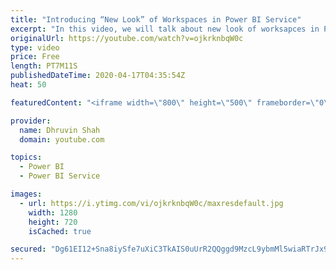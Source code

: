 ```yaml
---
title: "Introducing “New Look” of Workspaces in Power BI Service"
excerpt: "In this video, we will talk about new look of worksapces in Power BI Service. Power BI Recently launched this new feature. We will talk about the changes in this “new look” of workspace in detail. - Get Data and New Icon  - Filter in Power BI Workspace - Search in Power BI Workspace - Tabs and List Updates"
originalUrl: https://youtube.com/watch?v=ojkrknbqW0c
type: video
price: Free
length: PT7M11S
publishedDateTime: 2020-04-17T04:35:54Z
heat: 50

featuredContent: "<iframe width=\"800\" height=\"500\" frameborder=\"0\" src=\"https://www.youtube.com/embed/ojkrknbqW0c\" allow=\"accelerometer; autoplay; encrypted-media; gyroscope; picture-in-picture\" allowfullscreen></iframe>"

provider:
  name: Dhruvin Shah
  domain: youtube.com

topics:
  - Power BI
  - Power BI Service

images:
  - url: https://i.ytimg.com/vi/ojkrknbqW0c/maxresdefault.jpg
    width: 1280
    height: 720
    isCached: true

secured: "Dg61EI12+Sna8iySfe7uXiC3TkAIS0uUrR2QQggd9MzcL9ybmMl5wiaRTrJx9LyOsrvvt4Awixkfq9sNEbAPqYxLRgmmr9tul99GtErw8dbqN4rYEfe8ESKI2kIhXlmRDUoHWJweJsu5EJBNeu7ZnJsmXhfnl0A9VLn5xYDj1PE4aMUI8mTjDsC5k5qwIhQjjh20aodj17Y1doIqYy2zfrupDM3ZA+URuEK0s8XzDUjMaGqedCzwhPsIaAC3Ki/haDQKsn1wTCL+qHEoVoRtXXobSUTZ4i7xRtXHZKl8lS2S/dVMFFBgETzrXrK6lNhG5lglM/8SmY/oChlLIJZHXJMbilZnAXSdZzhMeXc6T86jKEKw2kVjwpO6zNFGCXPCJ23EAoHecCIl1Xu5cX4UG5SV7Ecl4zf2wDR+Vg05LgM=;Lyrlwz9BCrSUhR/JYItbAg=="
---
```



